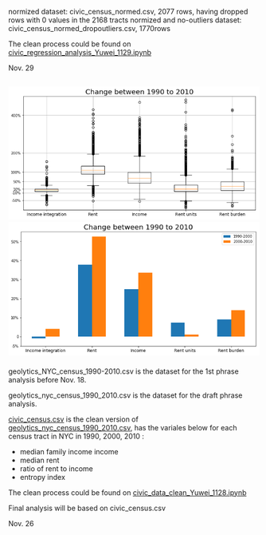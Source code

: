 
normized dataset: civic_census_normed.csv, 2077 rows, having dropped rows with 0 values in the 2168 tracts
normized and no-outliers dataset: civic_census_normed_dropoutliers.csv, 1770rows

The clean process could be found on [civic_regression_analysis_Yuwei_1129.ipynb](https://github.com/picniclin/NYC_yl5240/blob/master/civic_regression_analysis_Yuwei_1129.ipynb)

Nov. 29

![change](https://github.com/picniclin/NYC_yl5240/blob/master/data/change1990-2010.png)
![change2](https://github.com/picniclin/NYC_yl5240/blob/master/data/change1990-2010_2.png)
----
geolytics_NYC_census_1990-2010.csv is the dataset for the 1st phrase analysis before Nov. 18.

geolytics_nyc_census_1990_2010.csv is the dataset for the draft phrase analysis.

[civic_census.csv](https://github.com/picniclin/NYC_yl5240/blob/master/data/civic_census.csv) is the clean version of [geolytics_nyc_census_1990_2010.csv](https://github.com/picniclin/NYC_yl5240/blob/master/data/geolytics_nyc_census_1990_2010.csv), has the variales below for each census tract in NYC in 1990, 2000, 2010 :
- median family income income
- median rent
- ratio of rent to income
- entropy index

The clean process could be found on [civic_data_clean_Yuwei_1128.ipynb](https://github.com/picniclin/NYC_yl5240/blob/master/civic_data_clean_Yuwei_1128.ipynb)

Final analysis will be based on civic_census.csv

Nov. 26
